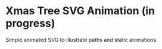 # Xmas Tree SVG Animation (in progress)
Simple animated SVG to illustrate paths and static animations
